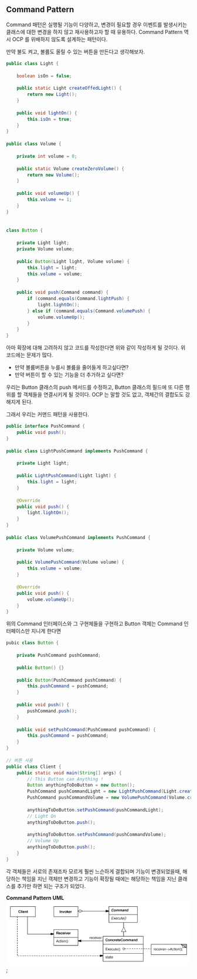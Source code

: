 Command Pattern
-- 
Command 패턴은 실행될 기능이 다양하고, 변경이 필요할 경우 이벤트를 발생시키는 클래스에 대한 변경을 하지 않고
재사용하고자 할 때 유용하다. Command Pattern 역시 OCP 를 위배하지 않도록 설계하는 패턴이다. 


만약 불도 켜고, 볼륨도 올릴 수 있는 버튼을 만든다고 생각해보자.
```` java
public class Light {
    
    boolean isOn = false;
    
    public static Light createOffedLight() {
        return new Light();
    } 
    
    public void lightOn() {
        this.isOn = true;
    }
}

public class Volume {

    private int volume = 0;
    
    public static Volume createZeroVolume() {
        return new Volume();
    } 

    public void volumeUp() {
        this.volume += 1;
    }
}


class Button {
  
    private Light light; 
    private Volume volume;
    
    public Button(Light light, Volume volume) {
        this.light = light;
        this.volume = volume;
    }
    
    public void push(Command command) {
        if (command.equals(Command.lightPush) {
            light.lightOn();
        } else if (command.equals(Command.volumePush) {
            volume.volumeUp();
        }
    }
}
````

아마 확장에 대해 고려하지 않고 코드를 작성한다면 위와 같이 작성하게 될 것이다. 
위 코드에는 문제가 많다. 
- 만약 볼륨버튼을 누를시 볼륨을 줄어들게 하고싶다면?
- 만약 버튼이 할 수 있는 기능을 더 추가하고 싶다면?

우리는 Button 클래스의 push 메서드를 수정하고, Button 클래스의 필드에 또 다른 행위를 할 객체들을 연결시키게 될 것이다.
OCP 는 말할 것도 없고, 객체간의 결합도도 강해지게 된다. 

그래서 우리는 커맨드 패턴을 사용한다. 

```` java
public interface PushCommand {
    public void push();
}

public class LightPushCommand implements PushCommand {

    private Light light;

    public LightPushCommand(Light light) {
        this.light = light;
    }

    @Override
    public void push() {
        light.lightOn();
    }
}

public class VolumePushCommand implements PushCommand {

    private Volume volume;

    public VolumePushCommand(Volume volume) {
        this.volume = volume;
    }

    @Override
    public void push() {
        volume.volumeUp();
    }
}
````

위의 Command 인터페이스와 그 구현체들을 구현하고 Button 객체는 Command 인터페이스만 지니게 한다면

```` java
pubic class Button {

    private PushCommand pushCommand;

    public Button() {}

    public Button(PushCommand pushCommand) {
        this.pushCommand = pushCommand;
    }

    public void push() {
        pushCommand.push();
    }

    public void setPushCommand(PushCommand pushCommand) {
        this.pushCommand = pushCommand;
    }
}

// 버튼 사용
public class Client {
    public static void main(String[] args) {
        // This Button can Anything ! 
        Button anythingToDoButton = new Button();
        PushCommand pushCommandLight = new LightPushCommand(Light.createOffedLight());
        PushCommand pushCommandVolume = new VolumePushCommand(Volume.createZeroVolume());

        anythingToDoButton.setPushCommand(pushCommandLight);
        // Light On
        anythingToDoButton.push();

        anythingToDoButton.setPushCommand(pushCommandVolume);
        // Volume Up
        anythingToDoButton.push();
    }
}
````
각 객체들은 서로의 존재조차 모르게 훨씬 느슨하게 결합되며 기능이 변경되었을때, 해당하는 책임을 지닌 객체만 변경하고
기능이 확장될 때에는 해당하는 책임을 지닌 클래스를 추가만 하면 되는 구조가 되었다. 


**Command Pattern UML**  
![Command Pattern](command.gif);

